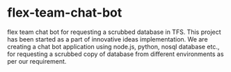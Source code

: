 # flex-team-chat-bot
flex team chat bot for requesting a scrubbed database in TFS.
This project has been started as a part of innovative ideas implementation. We are creating a chat bot application using node.js, python, nosql database etc., for requesting a scrubbed copy of database from different environments as per our requirement.
